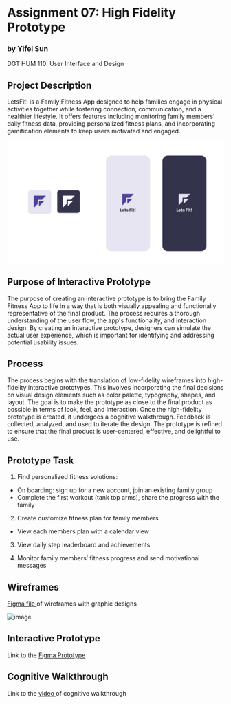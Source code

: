 # Assignment 07: High Fidelity Prototype

### by Yifei Sun
DGT HUM 110: User Interface and Design

## Project Description
LetsFit! is a Family Fitness App designed to help families engage in physical activities together while fostering connection, communication, and a healthier lifestyle. It offers features including monitoring family members' daily fitness data, providing personalized fitness plans, and incorporating gamification elements to keep users motivated and engaged.

![image](Images/Project%20Description.png)

## Purpose of Interactive Prototype
The purpose of creating an interactive prototype is to bring the Family Fitness App to life in a way that is both visually appealing and functionally representative of the final product. The process requires a thorough understanding of the user flow, the app's functionality, and interaction design. By creating an interactive prototype, designers can simulate the actual user experience, which is important for identifying and addressing potential usability issues.

## Process
The process begins with the translation of low-fidelity wireframes into high-fidelity interactive prototypes. This involves incorporating the final decisions on visual design elements such as color palette, typography, shapes, and layout. The goal is to make the prototype as close to the final product as possible in terms of look, feel, and interaction. Once the high-fidelity prototype is created, it undergoes a cognitive walkthrough. Feedback is collected, analyzed, and used to iterate the design. The prototype is refined to ensure that the final product is user-centered, effective, and delightful to use.

## Prototype Task
1. Find personalized fitness solutions:
- On boarding: sign up for a new account, join an existing family group
- Complete the first workout (tank top arms), share the progress with the family

2. Create customize fitness plan for family members
- View each members plan with a calendar view

3. View daily step leaderboard and achievements

4. Monitor family members’ fitness progress and send motivational messages

## Wireframes

<a href="https://www.figma.com/file/moFDPg2xgv1G4evtUB07uD/LetsFit!-High-Fidelity-Prototype?type=design&node-id=0%3A1&t=6SLW5MI5feMVBgVT-1"> Figma file </a> of wireframes with graphic designs

![image](Images/High-Fi%20Wireframe.png)

## Interactive Prototype

Link to the <a href=""> Figma Prototype </a>

## Cognitive Walkthrough

Link to the <a href ="https://youtu.be/B42TCDAJSf8"> video </a> of cognitive walkthrough
